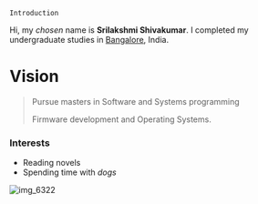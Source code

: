 
~~~~
Introduction
~~~~

Hi, my *chosen* name is **Srilakshmi Shivakumar**. I completed my undergraduate studies in <span style="color:blue">[Bangalore](https://en.wikipedia.org/wiki/Bangalore)</span>, India.

# Vision

> Pursue masters in Software and Systems programming
>
> Firmware development and Operating Systems.
>

### Interests
  - Reading novels
  - Spending time with _*dogs*_
  
![img_6322](https://user-images.githubusercontent.com/35706182/46250542-bf5edd00-c3f1-11e8-85bf-8e315858fb9f.jpg)
